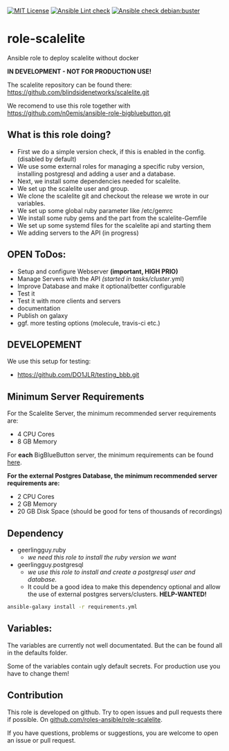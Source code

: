 [![MIT License](https://raw.githubusercontent.com/roles-ansible/role-scalelite/master/.github/license.svg?sanitize=true)](https://github.com/roles-ansible/role_scalelite/blob/master/LICENSE)
[![Ansible Lint check](https://github.com/roles-ansible/role-scalelite/workflows/Ansible%20Lint%20check/badge.svg)](https://github.com/roles-ansible/role-scalelite/actions?query=workflow%3A%22Ansible+Lint+check%22)
[![Ansible check debian:buster](https://github.com/roles-ansible/role-scalelite/workflows/Ansible%20check%20debian:buster/badge.svg)](https://github.com/roles-ansible/role-scalelite/actions?query=workflow%3A%22Ansible+check+debian%3Abuster%22)

# role-scalelite
Ansible role to deploy scalelite without docker

**IN DEVELOPMENT - NOT FOR PRODUCTION USE!**

The scalelite repository can be found there:
https://github.com/blindsidenetworks/scalelite.git

We recomend to use this role together with https://github.com/n0emis/ansible-role-bigbluebutton.git

 What is this role doing?
--------------------
 + First we do a simple version check, if this is enabled in the config. (disabled by default)
 + We use some external roles for managing a specific ruby version, installing postgresql and adding a user and a database.
 + Next, we install some dependencies needed for scalelite.
 + We set up the scalelite user and group.
 + We clone the scalelite git and checkout the release we wrote in our variables.
 + We set up some global ruby parameter like /etc/gemrc
 + We install some ruby gems and the part from the scalelite-Gemfile
 + We set up some systemd files for the scalelite api and starting them
 + We adding servers to the API (in progress)

 OPEN ToDos:
-------
+ Setup and configure Webserver **(important, HIGH PRIO)**
+ Manage Servers with the API *(started in tasks/cluster*.yml)
+ Improve Database and make it optional/better configurable
+ Test it
+ Test it with more clients and servers
+ documentation
+ Publish on galaxy
+ ggf. more testing options (molecule, travis-ci etc.)

 DEVELOPEMENT
---------
We use this setup for testing:
 + https://github.com/DO1JLR/testing_bbb.git


 Minimum Server Requirements
-----------------------
For the Scalelite Server, the minimum recommended server requirements are:

 + 4 CPU Cores
 + 8 GB Memory

For **each** BigBlueButton server, the minimum requirements can be found [here](http://docs.bigbluebutton.org/2.2/install.html#minimum-server-requirements).

**For the external Postgres Database, the minimum recommended server requirements are:**
- 2 CPU Cores
- 2 GB Memory
- 20 GB Disk Space (should be good for tens of thousands of recordings)

 Dependency
------
 + geerlingguy.ruby
   * *we need this role to install the ruby version we want*
 + geerlingguy.postgresql
   * *we use this role to install and create a postgresql user and database.*
   * It could be a good idea to make this dependency optional and allow the use of external postgres servers/clusters. **HELP-WANTED!**


```bash
ansible-galaxy install -r requirements.yml
```

 Variables:
------------
The variables are currently not well documentated. But the can be found all in the defaults folder.

Some of the variables contain ugly default secrets. For production use you have to change them!

 Contribution
--------------
This role is developed on github. Try to open issues and pull requests there if possible. On [github.com/roles-ansible/role-scalelite](https://github.com/roles-ansible/role-scalelite.git).

If you have questions, problems or suggestions, you are welcome to open an issue or pull request.
